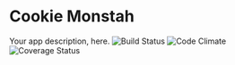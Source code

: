 # Cookie Monstah
Your app description, here.
![Build Status](https://codeship.com/projects/c2fbc380-6ba7-0134-0bb3-2e8398cca30e/status?branch=master)
![Code Climate](https://codeclimate.com/github/carystokes/cookie_monstah.png)
![Coverage Status](https://coveralls.io/repos/carystokes/cookie_monstah/badge.png)
